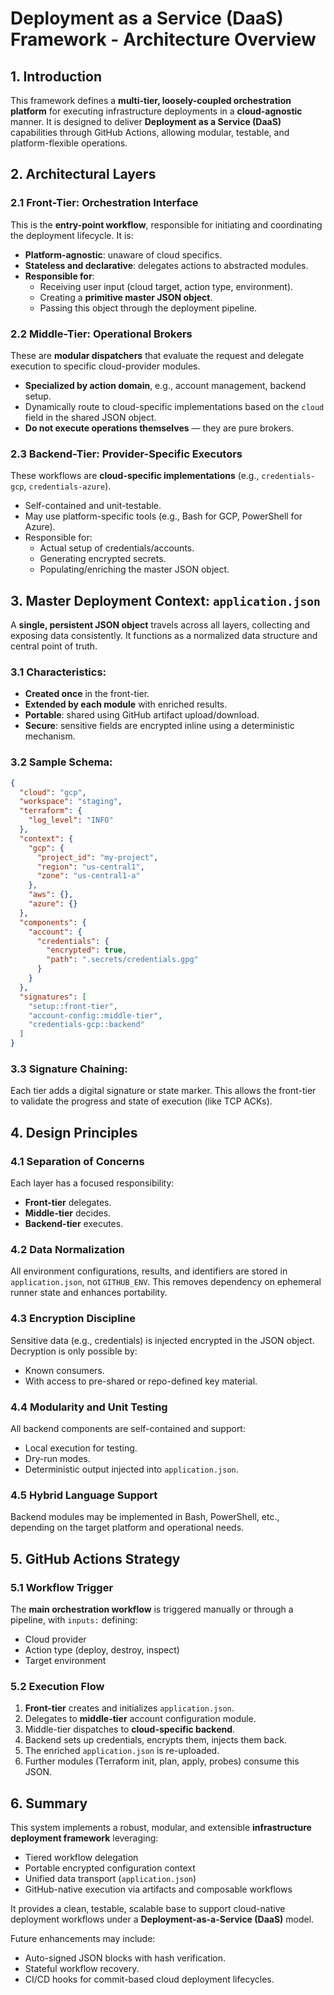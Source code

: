 # Deployment as a Service (DaaS) Framework - Architecture Overview

## 1. Introduction
This framework defines a **multi-tier, loosely-coupled orchestration platform** for executing infrastructure deployments in a **cloud-agnostic** manner. It is designed to deliver **Deployment as a Service (DaaS)** capabilities through GitHub Actions, allowing modular, testable, and platform-flexible operations.

## 2. Architectural Layers

### 2.1 Front-Tier: Orchestration Interface
This is the **entry-point workflow**, responsible for initiating and coordinating the deployment lifecycle. It is:
- **Platform-agnostic**: unaware of cloud specifics.
- **Stateless and declarative**: delegates actions to abstracted modules.
- **Responsible for**:
  - Receiving user input (cloud target, action type, environment).
  - Creating a **primitive master JSON object**.
  - Passing this object through the deployment pipeline.

### 2.2 Middle-Tier: Operational Brokers
These are **modular dispatchers** that evaluate the request and delegate execution to specific cloud-provider modules.
- **Specialized by action domain**, e.g., account management, backend setup.
- Dynamically route to cloud-specific implementations based on the `cloud` field in the shared JSON object.
- **Do not execute operations themselves** — they are pure brokers.

### 2.3 Backend-Tier: Provider-Specific Executors
These workflows are **cloud-specific implementations** (e.g., `credentials-gcp`, `credentials-azure`).
- Self-contained and unit-testable.
- May use platform-specific tools (e.g., Bash for GCP, PowerShell for Azure).
- Responsible for:
  - Actual setup of credentials/accounts.
  - Generating encrypted secrets.
  - Populating/enriching the master JSON object.


## 3. Master Deployment Context: `application.json`
A **single, persistent JSON object** travels across all layers, collecting and exposing data consistently. It functions as a normalized data structure and central point of truth.

### 3.1 Characteristics:
- **Created once** in the front-tier.
- **Extended by each module** with enriched results.
- **Portable**: shared using GitHub artifact upload/download.
- **Secure**: sensitive fields are encrypted inline using a deterministic mechanism.

### 3.2 Sample Schema:
```json
{
  "cloud": "gcp",
  "workspace": "staging",
  "terraform": {
    "log_level": "INFO"
  },
  "context": {
    "gcp": {
      "project_id": "my-project",
      "region": "us-central1",
      "zone": "us-central1-a"
    },
    "aws": {},
    "azure": {}
  },
  "components": {
    "account": {
      "credentials": {
        "encrypted": true,
        "path": ".secrets/credentials.gpg"
      }
    }
  },
  "signatures": [
    "setup::front-tier",
    "account-config::middle-tier",
    "credentials-gcp::backend"
  ]
}
```

### 3.3 Signature Chaining:
Each tier adds a digital signature or state marker. This allows the front-tier to validate the progress and state of execution (like TCP ACKs).


## 4. Design Principles

### 4.1 Separation of Concerns
Each layer has a focused responsibility:
- **Front-tier** delegates.
- **Middle-tier** decides.
- **Backend-tier** executes.

### 4.2 Data Normalization
All environment configurations, results, and identifiers are stored in `application.json`, not `GITHUB_ENV`. This removes dependency on ephemeral runner state and enhances portability.

### 4.3 Encryption Discipline
Sensitive data (e.g., credentials) is injected encrypted in the JSON object. Decryption is only possible by:
- Known consumers.
- With access to pre-shared or repo-defined key material.

### 4.4 Modularity and Unit Testing
All backend components are self-contained and support:
- Local execution for testing.
- Dry-run modes.
- Deterministic output injected into `application.json`.

### 4.5 Hybrid Language Support
Backend modules may be implemented in Bash, PowerShell, etc., depending on the target platform and operational needs.


## 5. GitHub Actions Strategy

### 5.1 Workflow Trigger
The **main orchestration workflow** is triggered manually or through a pipeline, with `inputs:` defining:
- Cloud provider
- Action type (deploy, destroy, inspect)
- Target environment

### 5.2 Execution Flow
1. **Front-tier** creates and initializes `application.json`.
2. Delegates to **middle-tier** account configuration module.
3. Middle-tier dispatches to **cloud-specific backend**.
4. Backend sets up credentials, encrypts them, injects them back.
5. The enriched `application.json` is re-uploaded.
6. Further modules (Terraform init, plan, apply, probes) consume this JSON.


## 6. Summary
This system implements a robust, modular, and extensible **infrastructure deployment framework** leveraging:
- Tiered workflow delegation
- Portable encrypted configuration context
- Unified data transport (`application.json`)
- GitHub-native execution via artifacts and composable workflows

It provides a clean, testable, scalable base to support cloud-native deployment workflows under a **Deployment-as-a-Service (DaaS)** model.

Future enhancements may include:
- Auto-signed JSON blocks with hash verification.
- Stateful workflow recovery.
- CI/CD hooks for commit-based cloud deployment lifecycles.
